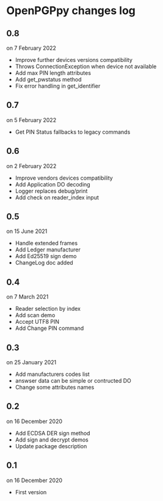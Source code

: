 
# OpenPGPpy changes log


## 0.8

on 7 February 2022

* Improve further devices versions compatibility
* Throws ConnectionException when device not available
* Add max PIN length attributes
* Add get_pwstatus method
* Fix error handling in get_identifier

## 0.7

on 5 February 2022

* Get PIN Status fallbacks to legacy commands

## 0.6

on 2 February 2022

* Improve vendors devices compatibility
* Add Application DO decoding
* Logger replaces debug/print
* Add check on reader_index input

## 0.5

on 15 June 2021

* Handle extended frames
* Add Ledger manufacturer
* Add Ed25519 sign demo
* ChangeLog doc added

## 0.4

on 7 March 2021

* Reader selection by index
* Add scan demo
* Accept UTF8 PIN
* Add Change PIN command

## 0.3

on 25 January 2021

* Add manufacturers codes list
* answser data can be simple or contructed DO
* Change some attributes names

## 0.2

on 16 December 2020

* Add ECDSA DER sign method
* Add sign and decrypt demos
* Update package description


## 0.1

on 16 December 2020

* First version